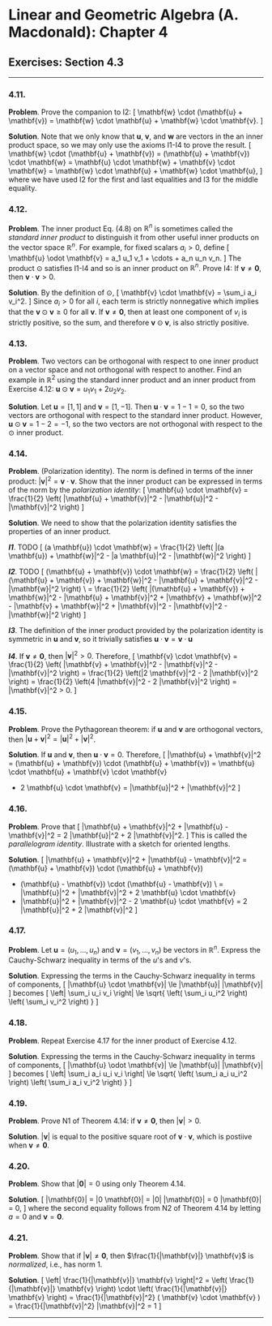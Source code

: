 Linear and Geometric Algebra (A. Macdonald): Chapter 4
======================================================

## Exercises: Section 4.3

-------------------------------------------------------------------------------

### 4.11.

__Problem__. Prove the companion to I2:
\[
\mathbf{w} \cdot (\mathbf{u} + \mathbf{v})
= \mathbf{w} \cdot \mathbf{u} + \mathbf{w} \cdot \mathbf{v}.
\]

__Solution__. Note that we only know that $\mathbf{u}$, $\mathbf{v}$, and
$\mathbf{w}$ are vectors in the an inner product space, so we may only use the
axioms I1-I4 to prove the result.
\[
\mathbf{w} \cdot (\mathbf{u} + \mathbf{v})
= (\mathbf{u} + \mathbf{v}) \cdot \mathbf{w}
= \mathbf{u} \cdot \mathbf{w} + \mathbf{v} \cdot \mathbf{w}
= \mathbf{w} \cdot \mathbf{u} + \mathbf{w} \cdot \mathbf{u},
\]
where we have used I2 for the first and last equalities and I3 for the middle
equality.

### 4.12.

__Problem__. The inner product Eq. (4.8) on $\mathbb{R}^n$ is sometimes called
the _standard inner product_ to distinguish it from other useful inner products
on the vector space $\mathbb{R}^n$. For example, for fixed scalars $a_i > 0$,
define
\[
  \mathbf{u} \odot \mathbf{v} = a_1 u_1 v_1 + \cdots + a_n u_n v_n.
\]
The product $\odot$ satisfies I1-I4 and so is an inner product on $\mathbb{R}^n$.
Prove I4: If $\mathbf{v} \ne \mathbf{0}$, then
$\mathbf{v} \cdot \mathbf{v} > 0$.

__Solution__. By the definition of $\odot$,
\[
\mathbf{v} \cdot \mathbf{v}
= \sum_i a_i v_i^2.
\]
Since $a_i > 0$ for all $i$, each term is strictly nonnegative which implies
that the $\mathbf{v} \odot \mathbf{v} \ge 0$ for all $\mathbf{v}$. If
$\mathbf{v} \ne \mathbf{0}$, then at least one component of $v_i$ is strictly
positive, so the sum, and therefore $\mathbf{v} \odot \mathbf{v}$, is also
strictly positive.

### 4.13.

__Problem__. Two vectors can be orthogonal with respect to one inner product
on a vector space and not orthogonal with respect to another. Find an example
in $\mathbb{R}^2$ using the standard inner product and an inner product from
Exercise 4.12: $\mathbf{u} \odot \mathbf{v} = u_1 v_1 + 2 u_2 v_2$.

__Solution__. Let $\mathbf{u} = [1, 1]$ and $\mathbf{v} = [1, -1]$. Then
$\mathbf{u} \cdot \mathbf{v} = 1 - 1 = 0$, so the two vectors are orthogonal
with respect to the standard inner product. However,
$\mathbf{u} \odot \mathbf{v} = 1 - 2 = -1$, so the two vectors are not
orthogonal with respect to the $\odot$ inner product.

### 4.14.

__Problem__. (Polarization identity). The norm is defined in terms of the inner
product: $|\mathbf{v}|^2 = \mathbf{v} \cdot \mathbf{v}$. Show that the inner
product can be expressed in terms of the norm by the _polarization identity_:
\[
\mathbf{u} \cdot \mathbf{v}
= \frac{1}{2} \left(  |\mathbf{u} + \mathbf{v}|^2
                    - |\mathbf{u}|^2 - |\mathbf{v}|^2
              \right)
\]

__Solution__.
We need to show that the polarization identity satisfies the properties of an
inner product.

___I1___. TODO
\[
(a \mathbf{u}) \cdot \mathbf{w}
= \frac{1}{2}
  \left( |(a \mathbf{u}) + \mathbf{w}|^2 - |a \mathbf{u}|^2 - |\mathbf{w}|^2
  \right)
\]

___I2___. TODO
\[
(\mathbf{u} + \mathbf{v}) \cdot \mathbf{w}
= \frac{1}{2}
  \left( |(\mathbf{u} + \mathbf{v}) + \mathbf{w}|^2
       - |\mathbf{u} + \mathbf{v}|^2 - |\mathbf{w}|^2
  \right) \\
= \frac{1}{2}
  \left( |(\mathbf{u} + \mathbf{v}) + \mathbf{w}|^2
       - |\mathbf{u} + \mathbf{v}|^2
       + |\mathbf{v} + \mathbf{w}|^2 - |\mathbf{v} + \mathbf{w}|^2
       + |\mathbf{v}|^2 - |\mathbf{v}|^2
       - |\mathbf{w}|^2
  \right)
\]


___I3___. The definition of the inner product provided by the polarization identity
is symmetric in $\mathbf{u}$ and $\mathbf{v}$, so it trivially satisfies
$\mathbf{u} \cdot \mathbf{v} = \mathbf{v} \cdot \mathbf{u}$

___I4___. If $\mathbf{v} \ne \mathbf{0}$, then $|\mathbf{v}|^2 > 0$.
Therefore,
\[
\mathbf{v} \cdot \mathbf{v}
= \frac{1}{2} \left(  |\mathbf{v} + \mathbf{v}|^2
                    - |\mathbf{v}|^2 - |\mathbf{v}|^2
              \right)
= \frac{1}{2} \left(|2 \mathbf{v}|^2 - 2 |\mathbf{v}|^2 \right)
= \frac{1}{2} \left(4 |\mathbf{v}|^2 - 2 |\mathbf{v}|^2 \right)
= |\mathbf{v}|^2 > 0.
\]

### 4.15.

__Problem__. Prove the Pythagorean theorem: if $\mathbf{u}$ and $\mathbf{v}$
are orthogonal vectors, then
$|\mathbf{u} + \mathbf{v}|^2 = |\mathbf{u}|^2 + |\mathbf{v}|^2$.

__Solution__. If $\mathbf{u}$ and $\mathbf{v}$, then
$\mathbf{u} \cdot \mathbf{v} = 0$. Therefore,
\[
|\mathbf{u} + \mathbf{v}|^2
= (\mathbf{u} + \mathbf{v}) \cdot (\mathbf{u} + \mathbf{v})
= \mathbf{u} \cdot \mathbf{u} + \mathbf{v} \cdot \mathbf{v}
  + 2 \mathbf{u} \cdot \mathbf{v}
= |\mathbf{u}|^2 + |\mathbf{v}|^2
\]

### 4.16.

__Problem__. Prove that
\[
|\mathbf{u} + \mathbf{v}|^2 + |\mathbf{u} - \mathbf{v}|^2
= 2 |\mathbf{u}|^2 + 2 |\mathbf{v}|^2.
\]
This is called the _parallelogram identity_. Illustrate with a sketch for
oriented lengths.

__Solution__.
\[
|\mathbf{u} + \mathbf{v}|^2 + |\mathbf{u} - \mathbf{v}|^2
= (\mathbf{u} + \mathbf{v}) \cdot (\mathbf{u} + \mathbf{v})
+ (\mathbf{u} - \mathbf{v}) \cdot (\mathbf{u} - \mathbf{v}) \\
= |\mathbf{u}|^2 + |\mathbf{v}|^2 + 2 \mathbf{u} \cdot \mathbf{v}
+ |\mathbf{u}|^2 + |\mathbf{v}|^2 - 2 \mathbf{u} \cdot \mathbf{v}
= 2 |\mathbf{u}|^2 + 2 |\mathbf{v}|^2
\]

### 4.17.

__Problem__. Let $\mathbf{u} = (u_1, \ldots, u_n)$ and
$\mathbf{v} = (v_1, \ldots, v_n)$ be vectors in $\mathbb{R}^n$. Express
the Cauchy-Schwarz inequality in terms of the $u$'s and $v$'s.

__Solution__. Expressing the terms in the Cauchy-Schwarz inequality in terms
of components,
\[
|\mathbf{u} \cdot \mathbf{v}| \le |\mathbf{u}| |\mathbf{v}|
\]
becomes
\[
\left| \sum_i u_i v_i \right| \le
\sqrt{
  \left( \sum_i u_i^2 \right) \left( \sum_i v_i^2 \right)
}
\]

### 4.18.

__Problem__. Repeat Exercise 4.17 for the inner product of Exercise 4.12.

__Solution__. Expressing the terms in the Cauchy-Schwarz inequality in terms
of components,
\[
|\mathbf{u} \odot \mathbf{v}| \le |\mathbf{u}| |\mathbf{v}|
\]
becomes
\[
\left| \sum_i a_i u_i v_i \right| \le
\sqrt{
  \left( \sum_i a_i u_i^2 \right) \left( \sum_i a_i v_i^2 \right)
}
\]

### 4.19.

__Problem__. Prove N1 of Theorem 4.14: if $\mathbf{v} \ne \mathbf{0}$, then
$|\mathbf{v}| > 0$.

__Solution__. $|\mathbf{v}|$ is equal to the positive square root of
$\mathbf{v} \cdot \mathbf{v}$, which is postiive when
$\mathbf{v} \ne \mathbf{0}$.

### 4.20.

__Problem__. Show that $|\mathbf{0}| = 0$ using only Theorem 4.14.

__Solution__.
\[
|\mathbf{0}| = |0 \mathbf{0}| = |0| |\mathbf{0}| = 0 |\mathbf{0}| = 0,
\]
where the second equality follows from N2 of Theorem 4.14 by letting
$a = 0$ and $\mathbf{v} = \mathbf{0}$.

### 4.21.

__Problem__. Show that if $|\mathbf{v}| \ne \mathbf{0}$, then
$\frac{1}{|\mathbf{v}|} \mathbf{v}$ is _normalized_, i.e., has norm 1.

__Solution__.
\[
\left| \frac{1}{|\mathbf{v}|} \mathbf{v} \right|^2
= \left( \frac{1}{|\mathbf{v}|} \mathbf{v} \right) \cdot
  \left( \frac{1}{|\mathbf{v}|} \mathbf{v} \right)
= \frac{1}{|\mathbf{v}|^2} ( \mathbf{v} \cdot \mathbf{v} )
= \frac{1}{|\mathbf{v}|^2} |\mathbf{v}|^2 = 1
\]

-------------------------------------------------------------------------------
